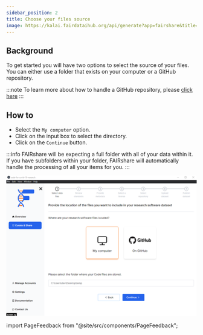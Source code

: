 ```yaml
---
sidebar_position: 2
title: Choose your files source
image: https://kalai.fairdataihub.org/api/generate?app=fairshare&title=Choose%20your%20files%20source&description=Curate%20and%20Share%20%7C%20Workflows&org=fairdataihub
---
```


## Background

To get started you will have two options to select the source of your files. You can either use a folder that exists on your computer or a GitHub repository.

:::note
To learn more about how to handle a GitHub repository, please [click here](/)
:::

## How to

- Select the `My computer` option.
- Click on the input box to select the directory.
- Click on the `Continue` button.

:::info
FAIRshare will be expecting a full folder with all of your data within it. If you have subfolders within your folder, FAIRshare will automatically handle the processing of all your items for you.
:::

![](./images/selectLocalFolder.png)

import PageFeedback from "@site/src/components/PageFeedback";

<PageFeedback />
